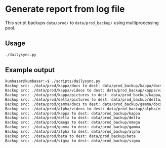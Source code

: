 # Generate report from log file

This script backups `data/prod/` to `data/prod_backup/` using multiprocessing pool.
## Usage

```bash
./dailysync.py
```
## Example output

```bash
kumbasar@kumbasar:~$ ./scripts/dailysync.py
Backup src: ./data/prod/kappa/docs to dest: data/prod_backup/kappa/docs
Backup src: ./data/prod/kappa/videos to dest: data/prod_backup/kappa/videos
Backup src: ./data/prod/kappa/pictures to dest: data/prod_backup/kappa/pictures
Backup src: ./data/prod/delta/pictures to dest: data/prod_backup/delta/pictures
Backup src: ./data/prod/gamma/docs to dest: data/prod_backup/gamma/docs
Backup src: ./data/prod/alpha/videos to dest: data/prod_backup/alpha/videos
Backup src: ./data/prod/kappa to dest: data/prod_backup/kappa
Backup src: ./data/prod/delta to dest: data/prod_backup/delta
Backup src: ./data/prod/omega to dest: data/prod_backup/omega
Backup src: ./data/prod/gamma to dest: data/prod_backup/gamma
Backup src: ./data/prod/alpha to dest: data/prod_backup/alpha
Backup src: ./data/prod/beta to dest: data/prod_backup/beta
Backup src: ./data/prod/sigma to dest: data/prod_backup/sigma
```